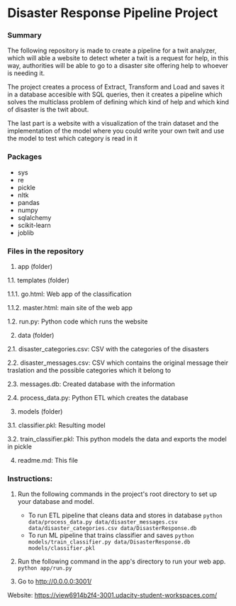 # Disaster Response Pipeline Project

### Summary
The following repository is made to create a pipeline for a twit analyzer, which will able a website to detect wheter a twit is a request for help, in this way, authorities will be able to go to a disaster site offering help to whoever is needing it.

The project creates a process of Extract, Transform and Load and saves it in a database accesible with SQL queries, then it creates a pipeline which solves the multiclass problem of defining which kind of help and which kind of disaster is the twit about.

The last part is a website with a visualization of the train dataset and the implementation of the model where you could write your own twit and use the model to test which category is read in it

### Packages
- sys
- re
- pickle
- nltk
- pandas
- numpy
- sqlalchemy
- scikit-learn
- joblib

### Files in the repository
1. app (folder)

1.1. templates (folder)

1.1.1. go.html: Web app of the classification

1.1.2. master.html: main site of the web app

1.2. run.py: Python code which runs the website

2. data (folder)

2.1. disaster_categories.csv: CSV with the categories of the disasters

2.2. disaster_messages.csv: CSV which contains the original message their traslation and the possible categories which it belong to

2.3. messages.db: Created database with the information

2.4. process_data.py: Python ETL which creates the database

3. models (folder)

3.1. classifier.pkl: Resulting model

3.2. train_classifier.pkl: This python models the data and exports the model in pickle

4. readme.md: This file

### Instructions:
1. Run the following commands in the project's root directory to set up your database and model.

    - To run ETL pipeline that cleans data and stores in database
        `python data/process_data.py data/disaster_messages.csv data/disaster_categories.csv data/DisasterResponse.db`
    - To run ML pipeline that trains classifier and saves
        `python models/train_classifier.py data/DisasterResponse.db models/classifier.pkl`

2. Run the following command in the app's directory to run your web app.
    `python app/run.py`

3. Go to http://0.0.0.0:3001/

Website:
https://view6914b2f4-3001.udacity-student-workspaces.com/
